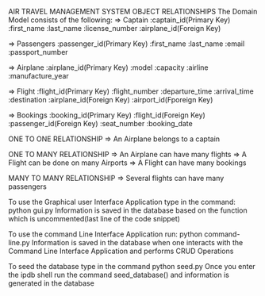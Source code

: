 AIR TRAVEL MANAGEMENT SYSTEM
OBJECT RELATIONSHIPS
The Domain Model consists of the following:
  => Captain
  :captain_id(Primary Key)
  :first_name
  :last_name
  :license_number
  :airplane_id(Foreign Key)

  => Passengers
  :passenger_id(Primary Key)
  :first_name
  :last_name
  :email
  :passport_number

  => Airplane
  :airplane_id(Primary Key)
  :model
  :capacity
  :airline
  :manufacture_year

  => Flight 
  :flight_id(Primary Key)
  :flight_number
  :departure_time
  :arrival_time
  :destination
  :airplane_id(Foreign Key)
  :airport_id(Fporeign Key)

  => Bookings
  :booking_id(Primary Key)
  :flight_id(Foreign Key)
  :passenger_id(Foreign Key)
  :seat_number
  :booking_date

ONE TO ONE RELATIONSHIP 
=> An Airplane belongs to a captain

ONE TO MANY RELATIONSHIP
 => An Airplane can have many flights
 => A Flight can be done on many Airports
 => A Flight can have many bookings

MANY TO MANY RELATIONSHIP
 => Several flights can have many passengers 

To use  the Graphical user Interface Application type in the command:
python gui.py
Information is saved in the database based on the function which is uncommented(last line of the code snippet)

To use the command Line Interface Application run:
python command-line.py
Information is saved in the database when one interacts with the Command Line Interface Application and performs CRUD Operations

To seed the database type in the command
python seed.py
Once you enter the ipdb shell run the command seed_database() and information is generated in the database
